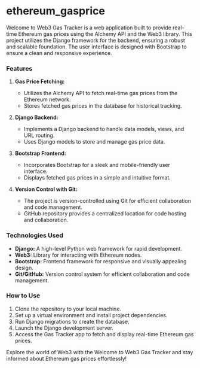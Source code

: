 # ethereum_gasprice
Welcome to Web3 Gas Tracker is a web application built to provide real-time Ethereum gas prices using the Alchemy API and the Web3 library. This project utilizes the Django framework for the backend, ensuring a robust and scalable foundation. The user interface is designed with Bootstrap to ensure a clean and responsive experience.
### Features

1. **Gas Price Fetching:**
   - Utilizes the Alchemy API to fetch real-time gas prices from the Ethereum network.
   - Stores fetched gas prices in the database for historical tracking.

2. **Django Backend:**
   - Implements a Django backend to handle data models, views, and URL routing.
   - Uses Django models to store and manage gas price data.

3. **Bootstrap Frontend:**
   - Incorporates Bootstrap for a sleek and mobile-friendly user interface.
   - Displays fetched gas prices in a simple and intuitive format.

4. **Version Control with Git:**
   - The project is version-controlled using Git for efficient collaboration and code management.
   - GitHub repository provides a centralized location for code hosting and collaboration.

### Technologies Used

- **Django:** A high-level Python web framework for rapid development.
- **Web3:** Library for interacting with Ethereum nodes.
- **Bootstrap:** Frontend framework for responsive and visually appealing design.
- **Git/GitHub:** Version control system for efficient collaboration and code management.

### How to Use

1. Clone the repository to your local machine.
2. Set up a virtual environment and install project dependencies.
3. Run Django migrations to create the database.
4. Launch the Django development server.
5. Access the Gas Tracker app to fetch and display real-time Ethereum gas prices.

Explore the world of Web3 with the Welcome to Web3 Gas Tracker and stay informed about Ethereum gas prices effortlessly!
